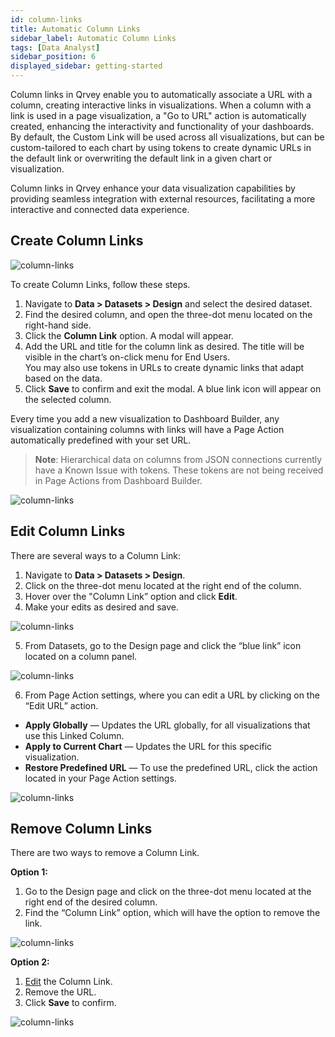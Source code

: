 ```yaml
---
id: column-links
title: Automatic Column Links
sidebar_label: Automatic Column Links
tags: [Data Analyst]
sidebar_position: 6
displayed_sidebar: getting-started
---
```


Column links in Qrvey enable you to automatically associate a URL with a column, creating interactive links in visualizations. When a column with a link is used in a page visualization, a "Go to URL" action is automatically created, enhancing the interactivity and functionality of your dashboards. By default, the Custom Link will be used across all visualizations, but can be custom-tailored to each chart by using tokens to create dynamic URLs in the default link or overwriting the default link in a given chart or visualization.

Column links in Qrvey enhance your data visualization capabilities by providing seamless integration with external resources, facilitating a more interactive and connected data experience​.

## Create Column Links

![column-links](https://s3.amazonaws.com/cdn.qrvey.com/documentation_assets/ui-docs/datasets/column-links/column_2.gif#thumbnail)

To create Column Links, follow these steps.

1. Navigate to **Data > Datasets > Design** and select the desired dataset.
2. Find the desired column, and open the three-dot menu located on the right-hand side.
3. Click the **Column Link** option. A modal will appear.
4. Add the URL and title for the column link as desired.
   The title will be visible in the chart’s on-click menu for End Users.  
   You may also use tokens in URLs to create dynamic links that adapt based on the data.
5. Click **Save** to confirm and exit the modal.
    A blue link icon will appear on the selected column.

Every time you add a new visualization to Dashboard Builder, any visualization containing columns with links will have a Page Action automatically predefined with your set URL.

> **Note**: Hierarchical data on columns from JSON connections currently have a Known Issue with tokens. These tokens are not being received in Page Actions from Dashboard Builder. 

![column-links](https://s3.amazonaws.com/cdn.qrvey.com/documentation_assets/ui-docs/datasets/column-links/column_3.gif#thumbnail)
 

## Edit Column Links
There are several ways to a Column Link:

1. Navigate to **Data > Datasets > Design**.
2. Click on the three-dot menu located at the right end of the column.
3. Hover over the "Column Link” option and click **Edit**.
4. Make your edits as desired and save.

![column-links](https://s3.amazonaws.com/cdn.qrvey.com/documentation_assets/ui-docs/datasets/column-links/column_6.png#thumbnail)

5. From Datasets, go to the Design page and click the “blue link” icon located on a column panel. 

![column-links](https://s3.amazonaws.com/cdn.qrvey.com/documentation_assets/ui-docs/datasets/column-links/column_7.png#thumbnail)

6. From Page Action settings, where you can edit a URL by clicking on the “Edit URL” action. 

- **Apply Globally** — Updates the URL globally, for all visualizations that use this Linked Column.
- **Apply to Current Chart** — Updates the URL for this specific visualization.
- **Restore Predefined URL** — To use the predefined URL, click the action located in your Page Action settings.

![column-links](https://s3.amazonaws.com/cdn.qrvey.com/documentation_assets/ui-docs/datasets/column-links/column_8.gif#thumbnail)

## Remove Column Links

There are two ways to remove a Column Link.

**Option 1:** 
1. Go to the Design page and click on the three-dot menu located at the right end of the desired column.
2. Find the “Column Link” option, which will have the option to remove the link.

![column-links](https://s3.amazonaws.com/cdn.qrvey.com/documentation_assets/ui-docs/datasets/column-links/column_4.png#thumbnail)

**Option 2:** 
1. [Edit](#edit-column-links) the Column Link.
2. Remove the URL.
3. Click **Save** to confirm.

![column-links](https://s3.amazonaws.com/cdn.qrvey.com/documentation_assets/ui-docs/datasets/column-links/column_5.gif#thumbnail)
